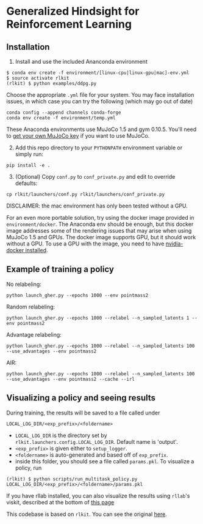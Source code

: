 # Generalized Hindsight for Reinforcement Learning


## Installation

1. Install and use the included Ananconda environment
```
$ conda env create -f environment/[linux-cpu|linux-gpu|mac]-env.yml
$ source activate rlkit
(rlkit) $ python examples/ddpg.py
```
Choose the appropriate `.yml` file for your system.
You may face installation issues, in which case you can try the following (which may go out of date) 
```
conda config --append channels conda-forge
conda env create -f environment/temp.yml
```
These Anaconda environments use MuJoCo 1.5 and gym 0.10.5.
You'll need to [get your own MuJoCo key](https://www.roboti.us/license.html) if you want to use MuJoCo.

2. Add this repo directory to your `PYTHONPATH` environment variable or simply
run:
```
pip install -e .
```

3. (Optional) Copy `conf.py` to `conf_private.py` and edit to override defaults:
```
cp rlkit/launchers/conf.py rlkit/launchers/conf_private.py
```

DISCLAIMER: the mac environment has only been tested without a GPU.

For an even more portable solution, try using the docker image provided in `environment/docker`.
The Anaconda env should be enough, but this docker image addresses some of the rendering issues that may arise when using MuJoCo 1.5 and GPUs.
The docker image supports GPU, but it should work without a GPU.
To use a GPU with the image, you need to have [nvidia-docker installed](https://github.com/nvidia/nvidia-docker/wiki/Installation-(version-2.0)).

## Example of training a policy
No relabeling:
```
python launch_gher.py --epochs 1000 --env pointmass2
```

Random relabeling:
```
python launch_gher.py --epochs 1000 --relabel --n_sampled_latents 1 --env pointmass2
```

Advantage relabeling:
```
python launch_gher.py --epochs 1000 --relabel --n_sampled_latents 100 --use_advantages --env pointmass2
```


AIR:
```
python launch_gher.py --epochs 1000 --relabel --n_sampled_latents 100 --use_advantages --env pointmass2 --cache --irl
```



## Visualizing a policy and seeing results
During training, the results will be saved to a file called under
```
LOCAL_LOG_DIR/<exp_prefix>/<foldername>
```
 - `LOCAL_LOG_DIR` is the directory set by `rlkit.launchers.config.LOCAL_LOG_DIR`. Default name is 'output'.
 - `<exp_prefix>` is given either to `setup_logger`.
 - `<foldername>` is auto-generated and based off of `exp_prefix`.
 - inside this folder, you should see a file called `params.pkl`. To visualize a policy, run

```
(rlkit) $ python scripts/run_multitask_policy.py LOCAL_LOG_DIR/<exp_prefix>/<foldername>/params.pkl
```

If you have rllab installed, you can also visualize the results
using `rllab`'s viskit, described at
the bottom of [this page](http://rllab.readthedocs.io/en/latest/user/cluster.html)


This codebase is based on `rlkit`. You can see the original [here](https://github.com/vitchyr/rlkit).
